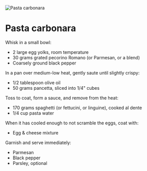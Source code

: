 ![Pasta carbonara](https://i.imgur.com/K1G6Gao.jpg)

Pasta carbonara
===============

Whisk in a small bowl:

- 2 large egg yolks, room temperature
- 30 grams grated pecorino Romano (or Parmesan, or a blend)
- Coarsely ground black pepper

In a pan over medium-low heat, gently saute until slightly crispy:

- 1/2 tablespoon olive oil
- 50 grams pancetta, sliced into 1/4" cubes

Toss to coat, form a sauce, and remove from the heat:

- 170 grams spaghetti (or fettucini, or linguine), cooked al dente
- 1/4 cup pasta water

When it has cooled enough to not scramble the eggs, coat with:

- Egg & cheese mixture

Garnish and serve immediately:

- Parmesan
- Black pepper
- Parsley, optional
